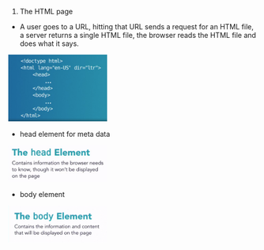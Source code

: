 1. The HTML page
- A user goes to a URL, hitting that URL sends a request for an HTML file, a server returns a single HTML file, the browser reads the HTML file and does what it says.

<img src="html page1.png" width="200">

- head element for meta data

<img src="head.png" width="200">

- body element

<img src="body.png" width="200">